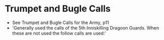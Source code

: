 # Trumpet and Bugle Calls

* See Trumpet and Bugle Calls for the Army, p11
* 'Generally used the calls of the 5th Inniskilling Dragoon Guards. When these are not used the follow calls are used:'
